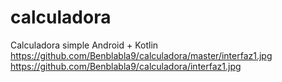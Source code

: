 # calculadora
Calculadora simple Android + Kotlin
https://github.com/Benblabla9/calculadora/master/interfaz1.jpg
https://github.com/Benblabla9/calculadora/interfaz1.jpg
